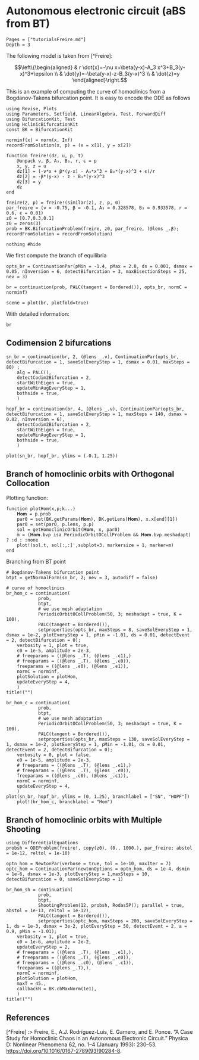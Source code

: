 # Autonomous electronic circuit (aBS from BT)

```@contents
Pages = ["tutorialsFreire.md"]
Depth = 3
```

The following model is taken from [^Freire]:

$$\left\{\begin{aligned}
& r \dot{x}=-\nu x+\beta(y-x)-A_3 x^3+B_3(y-x)^3+\epsilon \\
& \dot{y}=-\beta(y-x)-z-B_3(y-x)^3 \\
& \dot{z}=y
\end{aligned}\right.$$

This is an example of computing the curve of homoclinics from a Bogdanov-Takens bifurcation point. 
It is easy to encode the ODE as follows

```@example TUTFREIRE
using Revise, Plots
using Parameters, Setfield, LinearAlgebra, Test, ForwardDiff
using BifurcationKit, Test
using HclinicBifurcationKit
const BK = BifurcationKit

norminf(x) = norm(x, Inf)
recordFromSolution(x, p) = (x = x[1], y = x[2])

function freire!(dz, u, p, t)
	@unpack ν, β, A₃, B₃, r, ϵ = p
	x, y, z = u
	dz[1] = (-ν*x + β*(y-x) - A₃*x^3 + B₃*(y-x)^3 + ϵ)/r
	dz[2] =	-β*(y-x) - z - B₃*(y-x)^3
	dz[3] = y
	dz
end

freire(z, p) = freire!(similar(z), z, p, 0)
par_freire = (ν = -0.75, β = -0.1, A₃ = 0.328578, B₃ = 0.933578, r = 0.6, ϵ = 0.01)
z0 = [0.7,0.3,0.1]
z0 = zeros(3)
prob = BK.BifurcationProblem(freire, z0, par_freire, (@lens _.β); recordFromSolution = recordFromSolution)

nothing #hide
```

We first compute the branch of equilibria

```@example TUTFREIRE
opts_br = ContinuationPar(pMin = -1.4, pMax = 2.8, ds = 0.001, dsmax = 0.05, nInversion = 6, detectBifurcation = 3, maxBisectionSteps = 25, nev = 3)

br = continuation(prob, PALC(tangent = Bordered()), opts_br, normC = norminf)

scene = plot(br, plotfold=true)
```

With detailed information:

```@example TUTFREIRE
br
```

## Codimension 2 bifurcations


```@example TUTFREIRE
sn_br = continuation(br, 2, (@lens _.ν), ContinuationPar(opts_br, detectBifurcation = 1, saveSolEveryStep = 1, dsmax = 0.01, maxSteps = 80) ;
	alg = PALC(),
	detectCodim2Bifurcation = 2,
	startWithEigen = true,
	updateMinAugEveryStep = 1,
	bothside = true,
	)

hopf_br = continuation(br, 4, (@lens _.ν), ContinuationPar(opts_br, detectBifurcation = 1, saveSolEveryStep = 1, maxSteps = 140, dsmax = 0.02, nInversion = 6),
	detectCodim2Bifurcation = 2,
	startWithEigen = true,
	updateMinAugEveryStep = 1,
	bothside = true,
	)

plot(sn_br, hopf_br, ylims = (-0.1, 1.25))
```

## Branch of homoclinic orbits with Orthogonal Collocation

Plotting function:

```@example TUTFREIRE
function plotHom(x,p;k...)
	𝐇𝐨𝐦 = p.prob
	par0 = set(BK.getParams(𝐇𝐨𝐦), BK.getLens(𝐇𝐨𝐦), x.x[end][1])
	par0 = set(par0, p.lens, p.p)
	sol = getHomoclinicOrbit(𝐇𝐨𝐦, x, par0)
	m = (𝐇𝐨𝐦.bvp isa PeriodicOrbitOCollProblem && 𝐇𝐨𝐦.bvp.meshadapt) ? :d : :none
	plot!(sol.t, sol[:,:]',subplot=3, markersize = 1, marker=m)
end
```

Branching from BT point

```@example TUTFREIRE
# Bogdanov-Takens bifurcation point
btpt = getNormalForm(sn_br, 2; nev = 3, autodiff = false)

# curve of homoclinics
br_hom_c = continuation(
			prob,
			btpt,
			# we use mesh adaptation
			PeriodicOrbitOCollProblem(50, 3; meshadapt = true, K = 100),
			PALC(tangent = Bordered()),
			setproperties(opts_br, maxSteps = 8, saveSolEveryStep = 1, dsmax = 1e-2, plotEveryStep = 1, pMin = -1.01, ds = 0.01, detectEvent = 2, detectBifurcation = 0);
	verbosity = 1, plot = true,
	ϵ0 = 1e-5, amplitude = 2e-3,
	# freeparams = ((@lens _.T), (@lens _.ϵ1),)
	# freeparams = ((@lens _.T), (@lens _.ϵ0)),
	freeparams = ((@lens _.ϵ0), (@lens _.ϵ1)),
	normC = norminf,
	plotSolution = plotHom,
	updateEveryStep = 4,
	)
title!("")	
```

```@example TUTFREIRE
br_hom_c = continuation(
			prob,
			btpt,
			# we use mesh adaptation
			PeriodicOrbitOCollProblem(50, 3; meshadapt = true, K = 100),
			PALC(tangent = Bordered()),
			setproperties(opts_br, maxSteps = 130, saveSolEveryStep = 1, dsmax = 1e-2, plotEveryStep = 1, pMin = -1.01, ds = 0.01, detectEvent = 2, detectBifurcation = 0);
	verbosity = 0, plot = false,
	ϵ0 = 1e-5, amplitude = 2e-3,
	# freeparams = ((@lens _.T), (@lens _.ϵ1),)
	# freeparams = ((@lens _.T), (@lens _.ϵ0)),
	freeparams = ((@lens _.ϵ0), (@lens _.ϵ1)),
	normC = norminf,
	updateEveryStep = 4,
	)
plot(sn_br, hopf_br, ylims = (0, 1.25), branchlabel = ["SN", "HOPF"])
	plot!(br_hom_c, branchlabel = "Hom")
```

## Branch of homoclinic orbits with Multiple Shooting

```@example TUTFREIRE
using DifferentialEquations
probsh = ODEProblem(freire!, copy(z0), (0., 1000.), par_freire; abstol = 1e-12, reltol = 1e-10)

optn_hom = NewtonPar(verbose = true, tol = 1e-10, maxIter = 7)
optc_hom = ContinuationPar(newtonOptions = optn_hom, ds = 1e-4, dsmin = 1e-6, dsmax = 1e-3, plotEveryStep = 1,maxSteps = 10, detectBifurcation = 0, saveSolEveryStep = 1)

br_hom_sh = continuation(
			prob,
			btpt,
			ShootingProblem(12, probsh, Rodas5P(); parallel = true, abstol = 1e-13, reltol = 1e-12),
			PALC(tangent = Bordered()),
			setproperties(optc_hom, maxSteps = 200, saveSolEveryStep = 1, ds = 1e-3, dsmax = 3e-2, plotEveryStep = 50, detectEvent = 2, a = 0.9, pMin = -1.01);
	verbosity = 1, plot = true,
	ϵ0 = 1e-6, amplitude = 2e-2,
	updateEveryStep = 2,
	# freeparams = ((@lens _.T), (@lens _.ϵ1),),
	# freeparams = ((@lens _.T), (@lens _.ϵ0)),
	# freeparams = ((@lens _.ϵ0), (@lens _.ϵ1)),
	freeparams = ((@lens _.T),),
	normC = norminf,
	plotSolution = plotHom,
	maxT = 45.,
	callbackN = BK.cbMaxNorm(1e1),
	)
title!("")
```


## References

[^Freire] :> Freire, E., A.J. Rodríguez-Luis, E. Gamero, and E. Ponce. “A Case Study for Homoclinic Chaos in an Autonomous Electronic Circuit.” Physica D: Nonlinear Phenomena 62, no. 1–4 (January 1993): 230–53. https://doi.org/10.1016/0167-2789(93)90284-8.
